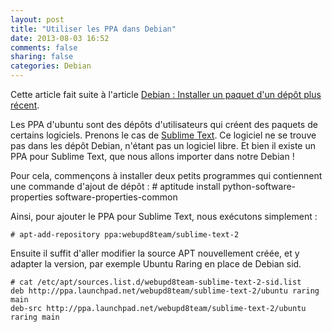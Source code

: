 ```yaml
---
layout: post
title: "Utiliser les PPA dans Debian"
date: 2013-08-03 16:52
comments: false
sharing: false
categories: Debian
---
```


Cette article fait suite à l'article <a href="{{ root_url }}/blog/2013/07/31/debian-installer-un-paquet-dun-depot-plus-recent/">Debian : Installer un paquet d'un dépôt plus récent</a>.

Les PPA d'ubuntu sont des dépôts d'utilisateurs qui créent des paquets de certains logiciels. Prenons le cas de [Sublime Text](http://sublimetext.com). Ce logiciel ne se trouve pas dans les dépôt Debian, n'étant pas un logiciel libre. Et bien il existe un PPA pour Sublime Text, que nous allons importer dans notre Debian ! <!-- more -->

Pour cela, commençons à installer deux petits programmes qui contiennent une commande d'ajout de dépôt :
	# aptitude install python-software-properties software-properties-common

Ainsi, pour ajouter le PPA pour Sublime Text, nous exécutons simplement :

    # apt-add-repository ppa:webupd8team/sublime-text-2

Ensuite il suffit d'aller modifier la source APT nouvellement créée, et y adapter la version, par exemple Ubuntu Raring en place de Debian sid.

    # cat /etc/apt/sources.list.d/webupd8team-sublime-text-2-sid.list
    deb http://ppa.launchpad.net/webupd8team/sublime-text-2/ubuntu raring main
    deb-src http://ppa.launchpad.net/webupd8team/sublime-text-2/ubuntu raring main
